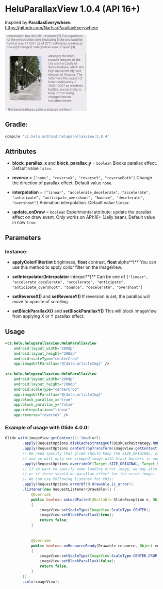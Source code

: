 # HeluParallaxView 1.0.4 (API 16+)
Inspired by **ParallaxEverywhere**:  https://github.com/Narfss/ParallaxEverywhere

![Alt text](./extras/HeluParallaxView.gif?raw=true "HeluParallaxView")


## Gradle:
```groovy
compile 'cz.helu.android:heluparallaxview:1.0.4'
```


## Attributes
* **block_parallax_x** and **block_parallax_y**  = ``boolean``
  Blocks parallax effect. Default value ``false``.
  
* **reverse**  = ``["none", "reverseX", "reverseY", "reverseBoth"]``
  Change the direction of parallax effect. Default value ``none``.

* **interpolation** = ``["linear", "accelerate_decelerate", "accelerate", "anticipate", "anticipate_overshoot", "bounce", "decelerate", "overshoot"]``
  Animation interpolation. Default value ``linear``.

* **update_onDraw**  = ``boolean``
  Experimental attribute: update the parallax effect on draw event. Only works on API:16+ (Jelly bean). Default value in now ``true``.


## Parameters

### Instance:
* **applyColorFilter(int** brightness, **float** contrast, **float** alpha**)**
  You can use this method to apply collor filter on the ImageView.
  
* **setInterpolator(Interpolator** interpol**)**
  Can be one of ``["linear", "accelerate_decelerate", "accelerate", "anticipate", "anticipate_overshoot", "bounce", "decelerate", "overshoot"]``
  
* **setReverseX()** and **setReverseY()**
  If reversion is set, the parallax will move to oposite of scrolling.
  
* **setBlockParallaxX()** and **setBlockParallaxY()**
  This will block ImageView from applying X or Y parallax effect.
  
  
## Usage

```xml
<cz.helu.heluparallaxview.HeluParallaxView
	android:layout_width="200dp"
	android:layout_height="200dp"
	android:scaleType="centerCrop"
	app:imageUrlParallax="@{data.articleImg}" />
	
<cz.helu.heluparallaxview.HeluParallaxView
	android:layout_width="200dp"
	android:layout_height="200dp"
	android:scaleType="centerCrop"
	app:imageUrlParallax="@{data.articleImg}"
	app:block_parallax_x="true"
	app:block_parallax_y="false"
	app:interpolation="linear"
	app:reverse="reverseY" />
```


### Example of usage with Glide 4.0.0:
```java
Glide.with(imageView.getContext()).load(url)
		.apply(RequestOptions.diskCacheStrategyOf(DiskCacheStrategy.NONE))
		.apply(RequestOptions.centerCropTransform(imageView.getContext()))
		// We need specify that glide should keep the SIZE_ORIGINAL, otherwise glide will crop the image
		// and we will only see cropped image with black borders in our parallax view.
		.apply(RequestOptions.overrideOf(Target.SIZE_ORIGINAL, Target.SIZE_ORIGINAL))
		// If we want to specify some loading error image, we may also like to change the scale type of it
		// or if there should be parallax effect for the error image. 
		// We can use following listener for this:
		.apply(RequestOptions.errorOf(R.drawable.ic_error))
		.listener(new RequestListener<Drawable>() {
			@Override
			public boolean onLoadFailed(@Nullable GlideException e, Object model, Target<Drawable> target, boolean isFirstResource)
			{
				imageView.setScaleType(ImageView.ScaleType.CENTER);
				imageView.setBlockParallaxX(true);
				return false;
			}


			@Override
			public boolean onResourceReady(Drawable resource, Object model, Target<Drawable> target, DataSource dataSource, boolean isFirstResource)
			{
				imageView.setScaleType(ImageView.ScaleType.CENTER_CROP);
				imageView.setBlockParallaxX(false);
				return false;
			}
		})
		.into(imageView);
```